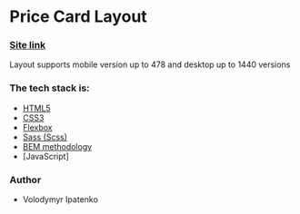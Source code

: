 # Price Card Layout

### [Site link](https://volodymyripatenko.github.io/decor-boutique/)

Layout supports mobile version up to 478 and desktop up to 1440 versions

### The tech stack is:

- [HTML5](https://en.wikipedia.org/wiki/HTML5)
- [CSS3](https://en.wikipedia.org/wiki/Cascading_Style_Sheets)
- [Flexbox](https://en.wikipedia.org/wiki/CSS_Flexible_Box_Layout)
- [Sass (Scss)](https://sass-lang.com/)
- [BEM methodology](https://en.bem.info/methodology/)
- [JavaScript]

### Author

- Volodymyr Ipatenko
